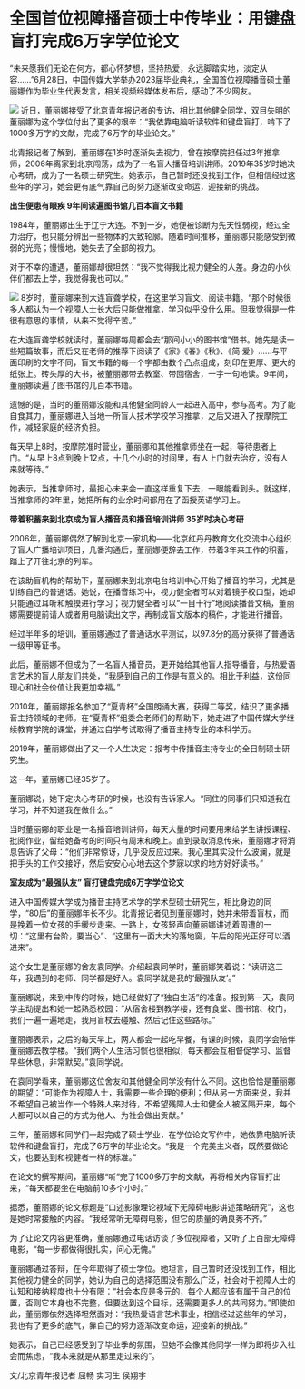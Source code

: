 

# 全国首位视障播音硕士中传毕业：用键盘盲打完成6万字学位论文

“未来愿我们无论在何方，都心怀梦想，坚持热爱，永远脚踏实地，淡定从容……”6月28日，中国传媒大学举办2023届毕业典礼，全国首位视障播音硕士董丽娜作为毕业生代表发言，相关视频经媒体发布后，感动了不少网友。

![](https://inews.gtimg.com/om_bt/OB2jZHi4wZFC76o7nx9A1vFiV3Kvz5buGoAbOTEExKvIcAA/1000)
近日，董丽娜接受了北京青年报记者的专访，相比其他健全同学，双目失明的董丽娜为这个学位付出了更多的艰辛：“我依靠电脑听读软件和键盘盲打，啃下了1000多万字的文献，完成了6万字的毕业论文。”

北青报记者了解到，董丽娜在1岁时逐渐失去视力，曾在按摩院担任过3年推拿师，2006年离家到北京闯荡，成为了一名盲人播音培训讲师。2019年35岁时她决心考研，成为了一名硕士研究生。她表示，自己暂时还没找到工作，但相信经过这些年的学习，她会更有底气靠自己的努力逐渐改变命运，迎接新的挑战。

**出生便患有眼疾 9年间读遍图书馆几百本盲文书籍**

1984年，董丽娜出生于辽宁大连。不到一岁，她便被诊断为先天性弱视，经过全力治疗，也只能分辨出一些物体的大致轮廓。随着时间推移，董丽娜只能感受到微弱的光亮；慢慢地，她失去了全部的视力。

对于不幸的遭遇，董丽娜却很坦然：“我不觉得我比视力健全的人差。身边的小伙伴们都去上学，我觉得我也可以。”

![](https://inews.gtimg.com/om_bt/O-wi-Fu1pJZMZi2M_aCH7fPFU4KTA1t02q_HPQTBDZWs0AA/1000)
8岁时，董丽娜来到大连盲聋学校，在这里学习盲文、阅读书籍。“那个时候很多人都认为一个视障人士长大后只能做推拿，学习似乎没什么用。但我觉得是一件很有意思的事情，从来不觉得辛苦。”

在大连盲聋学校就读时，董丽娜每周都会去“那间小小的图书馆”借书。她先是读一些短篇故事，而后又在老师的推荐下阅读了《家》《春》《秋》、《简·爱》……与平面印刷的文字不同，盲文书籍的每一个字都由数个凸点组成，刻印在更厚、更大的纸张上。砖头厚的大书，被董丽娜带去教室、带回宿舍，一字一句地读。9年间，董丽娜读遍了图书馆的几百本书籍。

遗憾的是，当时的董丽娜没能和其他健全同龄人一起进入高中，参与高考。为了能自食其力，董丽娜进入当地一所盲人技术学校学习推拿，之后又进入了按摩院工作，减轻家庭的经济负担。

每天早上8时，按摩院准时营业，董丽娜和其他推拿师坐在一起，等待患者上门。“从早上8点到晚上12点，十几个小时的时间里，有人上门就去治疗，没有人来就等待。”

她表示，当推拿师时，最担心未来会一直这样重复下去，一眼能看到头。就这样，当推拿师的3年里，她把所有的业余时间都用在了函授英语学习上。

**带着积蓄来到北京成为盲人播音员和播音培训讲师 35岁时决心考研**

2006年，董丽娜偶然了解到北京一家机构——北京红丹丹教育文化交流中心组织了盲人广播培训项目，几番沟通后，董丽娜便辞去工作，带着3年来工作的积蓄，踏上了开往北京的列车。

在该助盲机构的帮助下，董丽娜来到北京电台培训中心开始了播音的学习，尤其是训练自己的普通话。她说，在播音练习中，视力健全者可以对着镜子校口型，她却只能通过耳听和触摸进行学习；视力健全者可以“一目十行”地阅读播音文稿，董丽娜需要提前请人或者用电脑读出文字，再制成盲文版本的稿件，才能进行播音。

经过半年多的培训，董丽娜通过了普通话水平测试，以97.8分的高分获得了普通话一级甲等证书。

此后，董丽娜不但成为了一名盲人播音员，更开始给其他盲人指导播音，与热爱语言艺术的盲人朋友们共处，“我感到自己的工作是有意义的。相比于利益，这份同理心和社会价值让我更加幸福。”

2010年，董丽娜报名参加了“夏青杯”全国朗诵大赛，获得二等奖，结识了更多播音主持领域的老师。在“夏青杯”组委会老师们的帮助下，她走进了中国传媒大学继续教育学院的课堂，并通过自学考试取得了播音主持专业的本科学历。

2019年，董丽娜做出了又一个人生决定：报考中传播音主持专业的全日制硕士研究生。

这一年，董丽娜已经35岁了。

董丽娜说，她下定决心考研的时候，也没有告诉家人。“同住的同事们只知道我在学习，并不知道我在做什么。”

当时董丽娜的职业是一名播音培训讲师，每天大量的时间要用来给学生讲授课程、批阅作业，留给她备考的时间只有周末和晚上。直到录取消息传来，董丽娜才将消息告诉了父母：“他们非常惊讶，几乎没反应过来。我心里其实没什么波澜，就是把手头的工作交接好，然后安安心心地去这个梦寐以求的地方好好读书。”

**室友成为“最强队友” 盲打键盘完成6万字学位论文**

进入中国传媒大学成为播音主持艺术学的学术型硕士研究生，相比身边的同学，“80后”的董丽娜年长不少。北青报记者见到董丽娜时，她并未带着盲杖，而是挽着一位女孩的手缓步走来。一路上，女孩轻声向董丽娜讲述着周遭的一切：“这里有台阶，要当心”、“这里有一面大大的落地窗，午后的阳光正好可以洒进来”。

这个女生是董丽娜的舍友袁同学。介绍起袁同学时，董丽娜笑着说：“读研这三年，我遇到的老师、同学都是好人。袁同学就是我的‘最强队友’。”

董丽娜说，来到中传的时候，她已经做好了“独自生活”的准备。报到第一天，袁同学主动提出和她一起熟悉校园：“从宿舍楼到教学楼，还有食堂、图书馆、校门，我们一遍一遍地走，我用盲杖去碰触、然后记住这些路标。”

董丽娜表示，之后的每天早上，两人都会一起吃早餐，有课的时候，袁同学会陪伴董丽娜去教学楼。“我们两个人生活习惯也很相似，每天都会互相督促学习、监督早些休息，非常默契。”袁同学说。

在袁同学看来，董丽娜这位舍友和其他健全同学没有什么不同。这也恰恰是董丽娜的期望：“可能作为视障人士，我需要一些合理的便利；但从另一方面来说，我并不希望自己被当作一个特殊人来对待，不希望残障人士和健全人被区隔开来，每个人都可以以自己的方式为他人、为社会做出贡献。”

三年，董丽娜和同学们一起完成了硕士学业，在学位论文写作中，她依靠电脑听读软件和键盘盲打，完成了6万字的毕业论文。“我是一个完美主义者，既然要做论文，也要达到和视健者一样的标准。”

在论文的撰写期间，董丽娜“听”完了1000多万字的文献，再将相关内容盲打出来，“每天都要坐在电脑前10多个小时。”

据悉，董丽娜的论文标题是“口述影像理论视域下无障碍电影讲述策略研究”，这也是她时常接触的内容。“我经常听无障碍电影，但它的质量的确良莠不齐。”

为了让论文内容更准确，董丽娜通过电话访谈了多位视障者，又听了上百部无障碍电影，“每一步都做得很扎实，问心无愧。”

董丽娜通过答辩，在今年取得了硕士学位。她坦言，自己暂时还没找到工作，相比其他视力健全的同学，她认为自己的选择范围没有那么广泛，社会对于视障人士的认知和接纳程度也十分有限：“社会本应是多元的，每个人都应该有属于自己的位置，否则它本身也不完整，但要达到这个目标，还需要更多人的共同努力。”即使如此，董丽娜依然选择坦然面对：“我热爱语言艺术事业，相信经过这些年的学习，我也有了更多的底气，靠自己的努力逐渐改变命运，迎接新的挑战。”

她表示，自己已经感受到了毕业季的氛围，但她不会像其他同学一样为即将步入社会而焦虑，“我本来就是从那里走过来的”。

文/北京青年报记者 屈畅 实习生 侯翔宇

